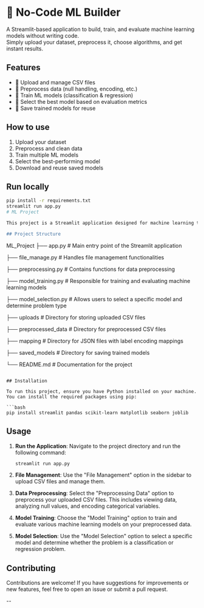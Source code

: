 # 🚀 No-Code ML Builder

A Streamlit-based application to build, train, and evaluate machine learning models without writing code.  
Simply upload your dataset, preprocess it, choose algorithms, and get instant results.

## Features
- 📂 Upload and manage CSV files
- 🧹 Preprocess data (null handling, encoding, etc.)
- 🤖 Train ML models (classification & regression)
- 🎯 Select the best model based on evaluation metrics
- 💾 Save trained models for reuse

## How to use
1. Upload your dataset
2. Preprocess and clean data
3. Train multiple ML models
4. Select the best-performing model
5. Download and reuse saved models

## Run locally
```bash
pip install -r requirements.txt  
streamlit run app.py
# ML Project

This project is a Streamlit application designed for machine learning tasks, including file management, data preprocessing, model training, and model selection. Below is an overview of the project's structure and functionalities.

## Project Structure

```
ML_Project
├── app.py                # Main entry point of the Streamlit application

├── file_manage.py        # Handles file management functionalities

├── preprocessing.py      # Contains functions for data preprocessing

├── model_training.py     # Responsible for training and evaluating machine learning models

├── model_selection.py     # Allows users to select a specific model and determine problem type

├── uploads               # Directory for storing uploaded CSV files

├── preprocessed_data     # Directory for preprocessed CSV files

├── mapping               # Directory for JSON files with label encoding mappings

├── saved_models          # Directory for saving trained models

└── README.md             # Documentation for the project
```

## Installation

To run this project, ensure you have Python installed on your machine. You can install the required packages using pip:

```bash
pip install streamlit pandas scikit-learn matplotlib seaborn joblib
```

## Usage

1. **Run the Application**: Navigate to the project directory and run the following command:

   ```bash
   streamlit run app.py
   ```

2. **File Management**: Use the "File Management" option in the sidebar to upload CSV files and manage them.

3. **Data Preprocessing**: Select the "Preprocessing Data" option to preprocess your uploaded CSV files. This includes viewing data, analyzing null values, and encoding categorical variables.

4. **Model Training**: Choose the "Model Training" option to train and evaluate various machine learning models on your preprocessed data.

5. **Model Selection**: Use the "Model Selection" option to select a specific model and determine whether the problem is a classification or regression problem.

## Contributing

Contributions are welcome! If you have suggestions for improvements or new features, feel free to open an issue or submit a pull request.



--
